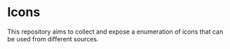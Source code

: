 # Icons

This repository aims to collect and expose a enumeration of icons that can be used from different sources.
